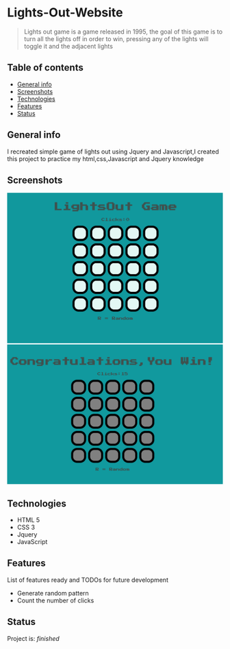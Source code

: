 # Lights-Out-Website
> Lights out game is a game released in 1995, the goal of this game is to turn all the lights off in order to win, pressing any of the lights will toggle it and the adjacent lights

## Table of contents
* [General info](#general-info)
* [Screenshots](#screenshots)
* [Technologies](#technologies)
* [Features](#features)
* [Status](#status)



## General info
I recreated simple game of lights out using Jquery and Javascript,I created this project to practice my html,css,Javascript and Jquery knowledge

## Screenshots
<img src="Images/LightsOut.gif" width="800">
<img src="Images/Win.png" width="800">

## Technologies
* HTML 5 
* CSS 3
* Jquery
* JavaScript

## Features
List of features ready and TODOs for future development
* Generate random pattern
* Count the number of clicks 

## Status
Project is: _finished_
